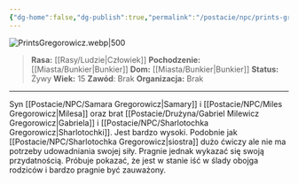 ```yaml
---
{"dg-home":false,"dg-publish":true,"permalink":"/postacie/npc/prints-gregorowicz/","dgPassFrontmatter":true}
---
```


![PrintsGregorowicz.webp|500](/img/user/Vault/Grafiki/NPC/PrintsGregorowicz.webp)

> **Rasa:** [[Rasy/Ludzie\|Człowiek]]
> **Pochodzenie:** [[Miasta/Bunkier\|Bunkier]]
> **Dom:** [[Miasta/Bunkier\|Bunkier]]
> **Status:** Żywy
> **Wiek:** 15
> **Zawód**: Brak
> **Organizacja:** Brak

---

Syn [[Postacie/NPC/Samara Gregorowicz\|Samary]] i [[Postacie/NPC/Miles Gregorowicz\|Milesa]] oraz brat [[Postacie/Drużyna/Gabriel Milewicz Gregorowicz\|Gabriela]] i [[Postacie/NPC/Sharlotochka Gregorowicz\|Sharlotochki]]. Jest bardzo wysoki. Podobnie jak [[Postacie/NPC/Sharlotochka Gregorowicz\|siostra]] dużo ćwiczy ale nie ma potrzeby udowadniania swojej siły. Pragnie jednak wykazać się swoją przydatnością. Próbuje pokazać, że jest w stanie iść w ślady obojga rodziców i bardzo pragnie być zauważony.